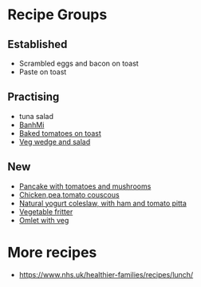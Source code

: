 # Recipe Groups
## Established
- Scrambled eggs and bacon on toast
- Paste on toast

## Practising
- tuna salad
- [BanhMi](recipes/banh_mi.md)
- [Baked tomatoes on toast](https://www.nhs.uk/healthier-families/recipes/baked-tomatoes-on-toast/)
- [Veg wedge and salad](https://www.nhs.uk/healthier-families/recipes/pasta-vegetable-cheese-wedges/)

## New
- [Pancake with tomatoes and mushrooms](https://www.nhs.uk/healthier-families/recipes/pancakes-with-tomato-and-mushrooms/)
- [Chicken,pea,tomato couscous](https://www.nhs.uk/healthier-families/recipes/couscous-with-chicken-and-peas/)
- [Natural yogurt coleslaw, with ham and tomato pitta](https://www.nhs.uk/healthier-families/recipes/ham-and-fresh-coleslaw-pittas/)
- [Vegetable fritter](https://www.nhs.uk/healthier-families/recipes/courgette-and-tomato-vegetable-frittata/)
- [Omlet with veg](https://www.nhs.uk/healthier-families/recipes/vegetable-omelettes/)


# More recipes
- https://www.nhs.uk/healthier-families/recipes/lunch/
